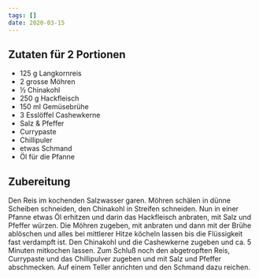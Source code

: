 ```yaml
---
tags: []
date: 2020-03-15
---
```


## Zutaten für 2 Portionen
- 125 g Langkornreis
- 2 grosse Möhren
- ½ Chinakohl
- 250 g Hackfleisch
- 150 ml Gemüsebrühe
- 3 Esslöffel Cashewkerne
- Salz & Pfeffer
- Currypaste
- Chillipuler
- etwas Schmand
- Öl für die Pfanne

## Zubereitung
Den Reis im kochenden Salzwasser garen.
Möhren schälen in dünne Scheiben schneiden, den Chinakohl in Streifen schneiden.
Nun in einer Pfanne etwas Öl erhitzen und darin das Hackfleisch anbraten, mit Salz und Pfeffer würzen.
Die Möhren zugeben, mit anbraten und dann mit der Brühe ablöschen und alles bei mittlerer Hitze köcheln lassen bis die Flüssigkeit fast verdampft ist.
Den Chinakohl und die Cashewkerne zugeben und ca. 5 Minuten mitkochen lassen.
Zum Schluß noch den abgetropften Reis, Currypaste und das Chillipulver zugeben und mit Salz und Pfeffer abschmecken.
Auf einem Teller anrichten und den Schmand dazu reichen.

